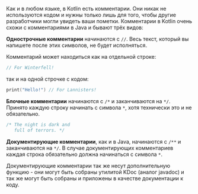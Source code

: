 Как и в любом языке, в Kotlin есть комментарии. Они никак не используются кодом и нужны только лишь для того, чтобы другие разработчики могли увидеть ваши пометки. Комментарии в Kotlin очень схожи с комментариями в Java и бывают трёх видов:

**Однострочные комментарии** начинаются с `//`. Весь текст, который вы напишете после этих символов, не будет исполняться.

Комментарий может находиться как на отдельной строке:

```kotlin
// For Winterfell!
```

так и на одной строчке с кодом:

```kotlin
print("Hello!") // For Lannisters!
```

**Блочные комментарии** начинаются с  `/*` и заканчиваются на `*/`. Принято каждую строку начинать с символа  `*`, хотя технически это и не обязательно.

```kotlin
/* The night is dark and
   full of terrors. */
```

**Документирующие комментарии**, как и в Java, начинаются с `/**` и заканчиваются на `*/`. В случае документирующих комментариев каждая строка обязательно должна начинаться с символа `*`.

Документирующие комментарии так же несут дополнительную функцию - они могут быть собраны утилитой KDoc (аналог javadoc) и так же могут быть собраны и приложены в качестве документации к коду.
